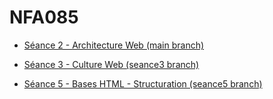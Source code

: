 # NFA085

- [Séance 2 - Architecture Web (main branch)](https://github.com/scarabe22/nfa085/tree/main) 
  
- [Séance 3 - Culture Web (seance3 branch)](https://github.com/scarabe22/nfa085/tree/seance3)

- [Séance 5 - Bases HTML - Structuration (seance5 branch)](https://scarabe22.github.io/nfa085/)
